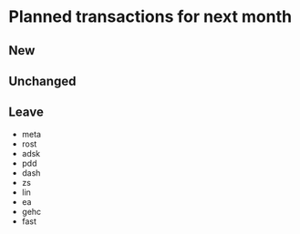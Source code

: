 # Planned transactions for next month

## New

## Unchanged

## Leave
- meta
- rost
- adsk
- pdd
- dash
- zs
- lin
- ea
- gehc
- fast